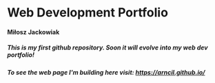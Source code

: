 # Web Development Portfolio
#### Miłosz Jackowiak
##### This is my first github repository. Soon it will evolve into my web dev portfolio!
##### To see the web page I'm building here visit: https://arncil.github.io/

